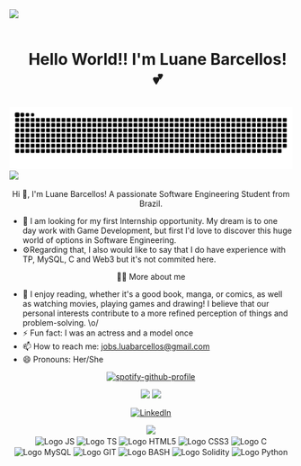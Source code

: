 <img src="https://user-images.githubusercontent.com/73097560/115834477-dbab4500-a447-11eb-908a-139a6edaec5c.gif" />

<!--título-->
<div id="user-content-toc">
  <ul align="center">
    <summary><h1 style="display: inline-block">Hello World!! I'm Luane Barcellos! 💕</h1></summary>
</div>

<!--- snake --->
<picture>
  <source
    media="(prefers-color-scheme: dark)"
    srcset="https://raw.githubusercontent.com/platane/snk/output/github-contribution-grid-snake-dark.svg"
  />
  <source
    media="(prefers-color-scheme: light)"
    srcset="https://raw.githubusercontent.com/platane/snk/output/github-contribution-grid-snake.svg"
  />
  <img
    alt="github contribution grid snake animation"
    src="https://raw.githubusercontent.com/platane/snk/output/github-contribution-grid-snake.svg"
  />
</picture>

<img src="https://user-images.githubusercontent.com/73097560/115834477-dbab4500-a447-11eb-908a-139a6edaec5c.gif" />
<!-- Presentation -->
<p align="center">
  Hi 👋, I'm Luane Barcellos! A passionate Software Engineering Student from Brazil.

  - 🔭 I am looking for my first Internship opportunity. My dream is to one day work with Game Development, but first I'd love to discover this huge world of options in Software Engineering.
  - ⚙️Regarding that, I also would like to say that I do have experience with TP, MySQL, C and Web3 but it's not commited here. 
</p>
<p align="center">
 👨‍💻 More about me
 
  - 📖 I enjoy reading, whether it's a good book, manga, or comics, as well as watching movies, playing games and drawing! I believe that our personal interests contribute to a more refined perception of things and problem-solving. \o/
  - ⚡ Fun fact: I was an actress and a model once
  - 📫 How to reach me: jobs.luabarcellos@gmail.com
  - 😄 Pronouns: Her/She
</p>

<div align="center">
  
  [![spotify-github-profile](https://spotify-github-profile.vercel.app/api/view?uid=31eewbtbzq6ca6kkq5jmi3viiywy&cover_image=true&theme=novatorem&show_offline=false&background_color=121212&interchange=false&bar_color=ffffff&bar_color_cover=false)](https://github.com/kittinan/spotify-github-profile)

<!-- GithubStats -->
<img height="180cm" src="https://github-readme-stats.vercel.app/api?username=luanebsg&theme=ocean_dark&show_icons=true" />
<img height="180cm" src="https://github-readme-stats.vercel.app/api/top-langs/?username=luanebsg&theme=ocean_dark&show_icons=true" />

[![LinkedIn](https://img.shields.io/badge/LinkedIn-0077B5?style=for-the-badge&logo=linkedin&logoColor=white)](https://www.linkedin.com/in/luane-barcellos-474bb2203/)

<img src="https://user-images.githubusercontent.com/73097560/115834477-dbab4500-a447-11eb-908a-139a6edaec5c.gif" />

<!-- Skills: Programming Languages -->
  <div style="display: inline_block" align="center">
    <img align="center" alt="Logo JS" height="30" width="40" src="https://cdn.jsdelivr.net/gh/devicons/devicon/icons/javascript/javascript-original.svg" />
    <img align="center" alt="Logo TS" height="30" width="40" src="https://cdn.jsdelivr.net/gh/devicons/devicon/icons/typescript/typescript-original.svg" />
    <img align="center" alt="Logo HTML5" height="30" width="40" src="https://cdn.jsdelivr.net/gh/devicons/devicon/icons/html5/html5-original.svg" />
    <img align="center" alt="Logo CSS3" height="30" width="40" src="https://cdn.jsdelivr.net/gh/devicons/devicon/icons/css3/css3-original.svg" />
    <img align="center" alt="Logo C" height="30" width="40" src="https://cdn.jsdelivr.net/gh/devicons/devicon/icons/c/c-original.svg" />
    <img align="center" alt="Logo MySQL" height="30" width="40" src="https://cdn.jsdelivr.net/gh/devicons/devicon/icons/mysql/mysql-original.svg" />
    <img align="center" alt="Logo GIT" height="30" width="40" src="https://cdn.jsdelivr.net/gh/devicons/devicon/icons/git/git-original.svg" />
    <img align="center" alt="Logo BASH" height="30" width="40" src="https://cdn.jsdelivr.net/gh/devicons/devicon/icons/bash/bash-original.svg" />
    <img align="center" alt="Logo Solidity" height="30" width="40" src="https://cdn.jsdelivr.net/gh/devicons/devicon/icons/solidity/solidity-plain.svg" /> 
    <img align="center" alt="Logo Python" height="30" width="40" src="https://cdn.jsdelivr.net/gh/devicons/devicon@latest/icons/python/python-original.svg" />
    
  </div>
